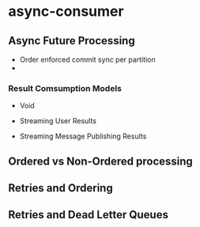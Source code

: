 # async-consumer

## Async Future Processing

* Order enforced commit sync per partition
* 

### Result Comsumption Models

* Void

* Streaming User Results

* Streaming Message Publishing Results

## Ordered vs Non-Ordered processing

## Retries and Ordering

## Retries and Dead Letter Queues
